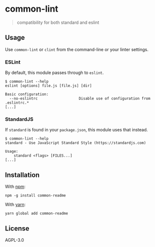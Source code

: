# common-lint

> compatibility for both standard and eslint



## Usage

Use `common-lint` or `clint` from the command-line or your linter settings.

### ESLint

By default, this module passes through to `eslint`.

```console
$ common-lint --help
eslint [options] file.js [file.js] [dir]

Basic configuration:
  --no-eslintrc                   Disable use of configuration from .eslintrc.*
[...]
```

### StandardJS

If `standard` is found in your `package.json`, this module uses that instead.

```console
$ common-lint --help
standard - Use JavaScript Standard Style (https://standardjs.com)

Usage:
    standard <flags> [FILES...]
[...]
```

## Installation

With [npm](https://npmjs.org/):

```shell
npm -g install common-readme
```

With [yarn](https://yarnpkg.com/en/):

```shell
yarn global add common-readme
```

## License

AGPL-3.0


